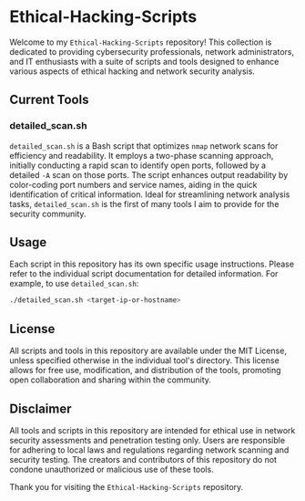 # Ethical-Hacking-Scripts

Welcome to my `Ethical-Hacking-Scripts` repository! This collection is dedicated to providing cybersecurity professionals, network administrators, and IT enthusiasts with a suite of scripts and tools designed to enhance various aspects of ethical hacking and network security analysis.

## Current Tools

### detailed_scan.sh

`detailed_scan.sh` is a Bash script that optimizes `nmap` network scans for efficiency and readability. It employs a two-phase scanning approach, initially conducting a rapid scan to identify open ports, followed by a detailed `-A` scan on those ports. The script enhances output readability by color-coding port numbers and service names, aiding in the quick identification of critical information. Ideal for streamlining network analysis tasks, `detailed_scan.sh` is the first of many tools I aim to provide for the security community.

## Usage

Each script in this repository has its own specific usage instructions. Please refer to the individual script documentation for detailed information. For example, to use `detailed_scan.sh`:

```bash
./detailed_scan.sh <target-ip-or-hostname>
```

## License

All scripts and tools in this repository are available under the MIT License, unless specified otherwise in the individual tool's directory. This license allows for free use, modification, and distribution of the tools, promoting open collaboration and sharing within the community.

## Disclaimer

All tools and scripts in this repository are intended for ethical use in network security assessments and penetration testing only. Users are responsible for adhering to local laws and regulations regarding network scanning and security testing. The creators and contributors of this repository do not condone unauthorized or malicious use of these tools.

Thank you for visiting the `Ethical-Hacking-Scripts` repository.
